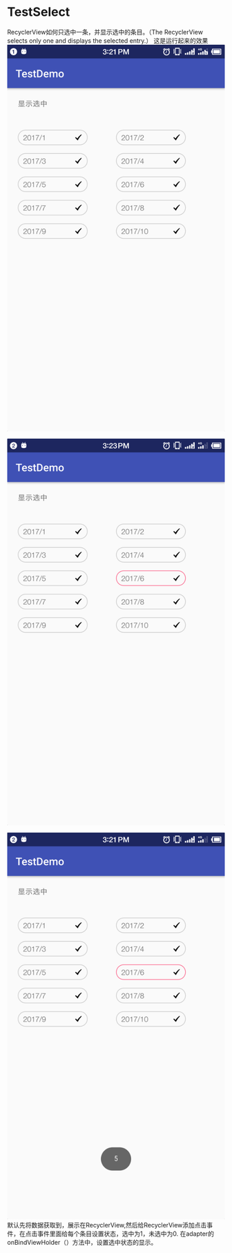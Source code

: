 # TestSelect
RecyclerView如何只选中一条，并显示选中的条目。（The RecyclerView selects only one and displays the selected entry.）
这是运行起来的效果
 ![image](https://github.com/chenzhikaizg/TestSelect/blob/master/app/src/main/res/mipmap-xhdpi/p2.png)
 
 ![image](https://github.com/chenzhikaizg/TestSelect/blob/master/app/src/main/res/mipmap-xhdpi/p1.png)
 
 ![image](https://github.com/chenzhikaizg/TestSelect/blob/master/app/src/main/res/mipmap-xhdpi/p3.png)
默认先将数据获取到，展示在RecyclerView,然后给RecyclerView添加点击事件，在点击事件里面给每个条目设置状态，选中为1，未选中为0.
在adapter的onBindViewHolder（）方法中，设置选中状态的显示。
